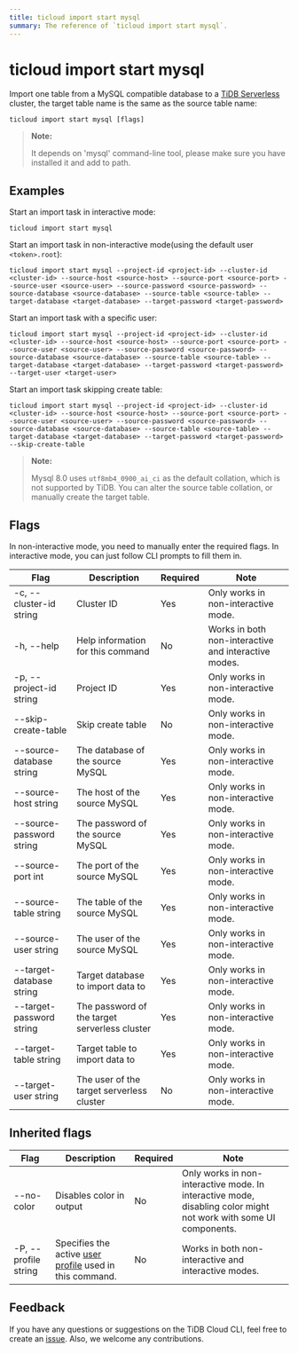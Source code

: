 ```yaml
---
title: ticloud import start mysql
summary: The reference of `ticloud import start mysql`.
---
```


# ticloud import start mysql

Import one table from a MySQL compatible database to a [TiDB Serverless](/tidb-cloud/select-cluster-tier.md#tidb-serverless-beta) cluster, the target table name is the same as the source table name:

```shell
ticloud import start mysql [flags]
```

> **Note:**
>
> It depends on 'mysql' command-line tool, please make sure you have installed it and add to path.

## Examples

Start an import task in interactive mode:

```shell
ticloud import start mysql
```

Start an import task in non-interactive mode(using the default user `<token>.root`):

```shell
ticloud import start mysql --project-id <project-id> --cluster-id <cluster-id> --source-host <source-host> --source-port <source-port> --source-user <source-user> --source-password <source-password> --source-database <source-database> --source-table <source-table> --target-database <target-database> --target-password <target-password>
```

Start an import task with a specific user:

```shell
ticloud import start mysql --project-id <project-id> --cluster-id <cluster-id> --source-host <source-host> --source-port <source-port> --source-user <source-user> --source-password <source-password> --source-database <source-database> --source-table <source-table> --target-database <target-database> --target-password <target-password> --target-user <target-user>
```

Start an import task skipping create table:

```shell
ticloud import start mysql --project-id <project-id> --cluster-id <cluster-id> --source-host <source-host> --source-port <source-port> --source-user <source-user> --source-password <source-password> --source-database <source-database> --source-table <source-table> --target-database <target-database> --target-password <target-password> --skip-create-table
```

> **Note:**
>
> Mysql 8.0 uses `utf8mb4_0900_ai_ci` as the default collation, which is not supported by TiDB. You can alter the source table collation, or manually create the target table.

## Flags

In non-interactive mode, you need to manually enter the required flags. In interactive mode, you can just follow CLI prompts to fill them in.

| Flag                     | Description                                   | Required | Note                                                 |
|--------------------------|-----------------------------------------------|----------|------------------------------------------------------|
| -c, --cluster-id string  | Cluster ID                                    | Yes      | Only works in non-interactive mode.                  |
| -h, --help               | Help information for this command             | No       | Works in both non-interactive and interactive modes. |
| -p, --project-id string  | Project ID                                    | Yes      | Only works in non-interactive mode.                  |
| --skip-create-table      | Skip create table                             | No       | Only works in non-interactive mode.                  |
| --source-database string | The database of the source MySQL              | Yes      | Only works in non-interactive mode.                  |
| --source-host string     | The host of the source MySQL                  | Yes      | Only works in non-interactive mode.                  |
| --source-password string | The password of the source MySQL              | Yes      | Only works in non-interactive mode.                  |
| --source-port int        | The port of the source MySQL                  | Yes      | Only works in non-interactive mode.                  |
| --source-table string    | The table of the source MySQL                 | Yes      | Only works in non-interactive mode.                  |
| --source-user string     | The user of the source MySQL                  | Yes      | Only works in non-interactive mode.                  |
| --target-database string | Target database to import data to             | Yes      | Only works in non-interactive mode.                  |
| --target-password string | The password of the target serverless cluster | Yes      | Only works in non-interactive mode.                  |
| --target-table string    | Target table to import data to                | Yes      | Only works in non-interactive mode.                  |
| --target-user string     | The user of the target serverless cluster     | No       | Only works in non-interactive mode.                  |

## Inherited flags

| Flag                 | Description                                                                                          | Required | Note                                                                                                             |
|----------------------|------------------------------------------------------------------------------------------------------|----------|------------------------------------------------------------------------------------------------------------------|
| --no-color           | Disables color in output                                                                             | No       | Only works in non-interactive mode. In interactive mode, disabling color might not work with some UI components. |
| -P, --profile string | Specifies the active [user profile](/tidb-cloud/cli-reference.md#user-profile) used in this command. | No       | Works in both non-interactive and interactive modes.                                                             |

## Feedback

If you have any questions or suggestions on the TiDB Cloud CLI, feel free to create an [issue](https://github.com/tidbcloud/tidbcloud-cli/issues/new/choose). Also, we welcome any contributions.
